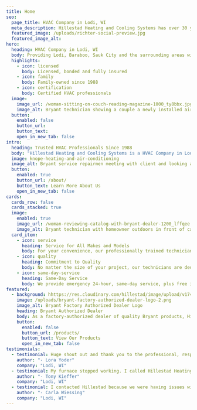 ```yaml
---
title: Home
seo:
  page_title: HVAC Company in Lodi, WI
  meta_description: Hillestad Heating and Cooling Systems has over 30 years of experience providing HVAC services in Lodi, WI. Our trained technicians are here to help you. Call us today!
  featured_image: /uploads/richter-social-preview.jpg
  featured_image_alt:
hero: 
  heading: HVAC Company in Lodi, WI
  body: Providing Lodi, Baraboo, Sauk City and the surrounding areas with quality heating and cooling systems since 1988.
  highlights: 
    - icon: licensed
      body: Licensed, bonded and fully insured
    - icon: family
      body: Family-owned since 1988
    - icon: certification
      body: Certified HVAC professionals
  image: 
    image_url: /woman-sitting-on-couch-reading-magazine-1000_ty8bbx.jpg
    image_alt: Bryant technician showing a couple a newly installed air conditioner
  button:
    enabled: false
    button_url: 
    button_text: 
    open_in_new_tab: false
intro:
  heading: Trusted HVAC Professionals Since 1988
  body: "Hillestad Heating and Cooling Systems is a HVAC Company in Lodi, WI. We sell and service HVAC systems and install complete HVAC ductwork for residential and commercial customers. We proudly represent the Bryant line of residential heating and cooling products. We service most makes and models of gas furnaces, boilers, air conditioners, humidifiers and air cleaners."
  image: knope-heating-and-air-conditioning
  image_alt: Bryant service repairmen meeting with client and looking and furnaces and air conditioning units
  button:
    enabled: true
    button_url: /about/
    button_text: Learn More About Us
    open_in_new_tab: false
cards:
  cards_row: false
  cards_stacked: true
  image: 
    enabled: true
    image_url: /woman-reviewing-catalog-with-bryant-dealer-1200_lffqee.jpg
    image_alt: Bryant technician with homeowner outdoors in front of carrier air conditioner
  card_item:
    - icon: service
      heading: Service for All Makes and Models
      body: For your convenience, our professionally trained technicians can service any make or model.
    - icon: quality
      heading: Commitment to Quality
      body: No matter the size of your project, our technicians are dedicated to providing the same quality equipment and service.
    - icon: same-day-service
      heading: Same-Day Service
      body: We provide emergency 24-hour, same-day service, plus free in-home estimates.
featured:
  - background: hhttps://res.cloudinary.com/hillestad/image/upload/v1744360179/bryant-logo-on-air-conditioner_z3qrzg.jpg
    image: /uploads/bryant-factory-authorized-dealer-logo-2.png
    image_alt: Bryant Factory Authorized Dealer Logo
    heading: Bryant Authorized Dealer
    body: As a factory-authorized dealer of quality Bryant products, Hillestad Heating and Cooling Systems knows the value of quality products and equipment. We offer a large selection of Energy Star products ranging from air conditioners and furnaces to air purifiers, ductless split systems and more.
    button:
      enabled: false
      button_url: /products/
      button_text: View Our Products
      open_in_new_tab: false
testimonials:
  - testimonial: Huge shout out and thank you to the professional, respectful staff at Hillestad. They've had my back numerous times and I now have a new furnace due to issues they detected.  I highly recommend them.
    author: "- Lora Yoder"
    company: "Lodi, WI"
  - testimonial: My furnace stopped working. I called Hillestad Heating and Cooling. A tech came out and fixed it right away. Great service and the people in the office are very nice and friendly. Thank you again for great the service!
    author: "- Tony Kieffer"
    company: "Lodi, WI"
  - testimonial: I contacted Hillestad because we were having issues with our air conditioner as the hottest days were upon us. They were quick to come to our home and service our unit. Complete check over and repair at an affordable price.
    author: "- Carla Wiessing"
    company: "Lodi, WI"
---
```

